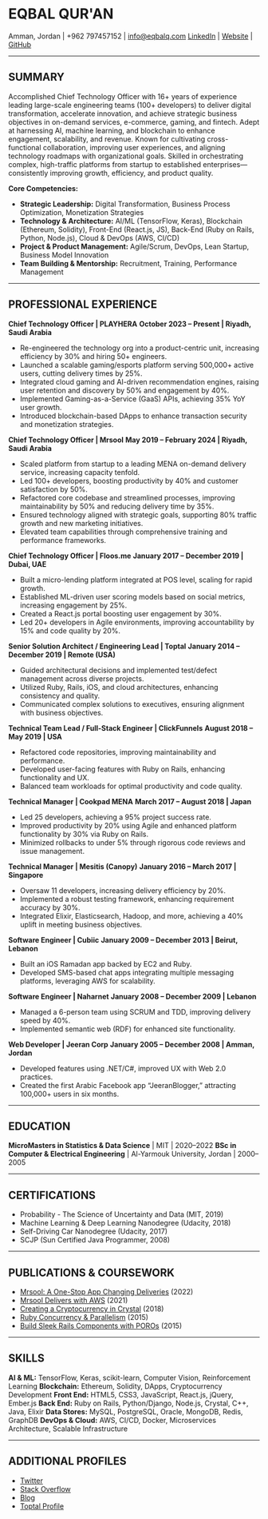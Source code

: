 
# EQBAL QUR'AN
Amman, Jordan | +962 797457152 | info@eqbalq.com
[LinkedIn](https://www.linkedin.com/in/eqbalq) | [Website](https://www.eqbalq.com) | [GitHub](https://github.com/eqbal)

---

## SUMMARY
Accomplished Chief Technology Officer with 16+ years of experience leading large-scale engineering teams (100+ developers) to deliver digital transformation, accelerate innovation, and achieve strategic business objectives in on-demand services, e-commerce, gaming, and fintech. Adept at harnessing AI, machine learning, and blockchain to enhance engagement, scalability, and revenue. Known for cultivating cross-functional collaboration, improving user experiences, and aligning technology roadmaps with organizational goals. Skilled in orchestrating complex, high-traffic platforms from startup to established enterprises—consistently improving growth, efficiency, and product quality.

**Core Competencies:**
- **Strategic Leadership:** Digital Transformation, Business Process Optimization, Monetization Strategies
- **Technology & Architecture:** AI/ML (TensorFlow, Keras), Blockchain (Ethereum, Solidity), Front-End (React.js, JS), Back-End (Ruby on Rails, Python, Node.js), Cloud & DevOps (AWS, CI/CD)
- **Project & Product Management:** Agile/Scrum, DevOps, Lean Startup, Business Model Innovation
- **Team Building & Mentorship:** Recruitment, Training, Performance Management

---

## PROFESSIONAL EXPERIENCE

**Chief Technology Officer | PLAYHERA**
**October 2023 – Present | Riyadh, Saudi Arabia**
- Re-engineered the technology org into a product-centric unit, increasing efficiency by 30% and hiring 50+ engineers.
- Launched a scalable gaming/esports platform serving 500,000+ active users, cutting delivery times by 25%.
- Integrated cloud gaming and AI-driven recommendation engines, raising user retention and discovery by 50% and engagement by 40%.
- Implemented Gaming-as-a-Service (GaaS) APIs, achieving 35% YoY user growth.
- Introduced blockchain-based DApps to enhance transaction security and monetization strategies.

**Chief Technology Officer | Mrsool**
**May 2019 – February 2024 | Riyadh, Saudi Arabia**
- Scaled platform from startup to a leading MENA on-demand delivery service, increasing capacity tenfold.
- Led 100+ developers, boosting productivity by 40% and customer satisfaction by 50%.
- Refactored core codebase and streamlined processes, improving maintainability by 50% and reducing delivery time by 35%.
- Ensured technology aligned with strategic goals, supporting 80% traffic growth and new marketing initiatives.
- Elevated team capabilities through comprehensive training and performance frameworks.

**Chief Technology Officer | Floos.me**
**January 2017 – December 2019 | Dubai, UAE**
- Built a micro-lending platform integrated at POS level, scaling for rapid growth.
- Established ML-driven user scoring models based on social metrics, increasing engagement by 25%.
- Created a React.js portal boosting user engagement by 30%.
- Led 20+ developers in Agile environments, improving accountability by 15% and code quality by 20%.

**Senior Solution Architect / Engineering Lead | Toptal**
**January 2014 – December 2019 | Remote (USA)**
- Guided architectural decisions and implemented test/defect management across diverse projects.
- Utilized Ruby, Rails, iOS, and cloud architectures, enhancing consistency and quality.
- Communicated complex solutions to executives, ensuring alignment with business objectives.

**Technical Team Lead / Full-Stack Engineer | ClickFunnels**
**August 2018 – May 2019 | USA**
- Refactored code repositories, improving maintainability and performance.
- Developed user-facing features with Ruby on Rails, enhancing functionality and UX.
- Balanced team workloads for optimal productivity and code quality.

**Technical Manager | Cookpad MENA**
**March 2017 – August 2018 | Japan**
- Led 25 developers, achieving a 95% project success rate.
- Improved productivity by 20% using Agile and enhanced platform functionality by 30% via Ruby on Rails.
- Minimized rollbacks to under 5% through rigorous code reviews and issue management.

**Technical Manager | Mesitis (Canopy)**
**January 2016 – March 2017 | Singapore**
- Oversaw 11 developers, increasing delivery efficiency by 20%.
- Implemented a robust testing framework, enhancing requirement accuracy by 30%.
- Integrated Elixir, Elasticsearch, Hadoop, and more, achieving a 40% uplift in meeting business objectives.

**Software Engineer | Cubiic**
**January 2009 – December 2013 | Beirut, Lebanon**
- Built an iOS Ramadan app backed by EC2 and Ruby.
- Developed SMS-based chat apps integrating multiple messaging platforms, leveraging AWS for scalability.

**Software Engineer | Naharnet**
**January 2008 – December 2009 | Lebanon**
- Managed a 6-person team using SCRUM and TDD, improving delivery speed by 40%.
- Implemented semantic web (RDF) for enhanced site functionality.

**Web Developer | Jeeran Corp**
**January 2005 – December 2008 | Amman, Jordan**
- Developed features using .NET/C#, improved UX with Web 2.0 practices.
- Created the first Arabic Facebook app “JeeranBlogger,” attracting 100,000+ users in six months.

---

## EDUCATION

**MicroMasters in Statistics & Data Science** | MIT | 2020–2022
**BSc in Computer & Electrical Engineering** | Al-Yarmouk University, Jordan | 2000–2005

---

## CERTIFICATIONS
- Probability - The Science of Uncertainty and Data (MIT, 2019)
- Machine Learning & Deep Learning Nanodegree (Udacity, 2018)
- Self-Driving Car Nanodegree (Udacity, 2017)
- SCJP (Sun Certified Java Programmer, 2008)

---

## PUBLICATIONS & COURSEWORK
- [Mrsool: A One-Stop App Changing Deliveries](https://www.here.com/learn/blog/mrsool-super-app) (2022)
- [Mrsool Delivers with AWS](https://aws.amazon.com/solutions/case-studies/mrsool-case-study/) (2021)
- [Creating a Cryptocurrency in Crystal](https://www.toptal.com/blockchain/crystal-programming-language-tutorial) (2018)
- [Ruby Concurrency & Parallelism](https://www.toptal.com/ruby/ruby-concurrency-and-parallelism-a-practical-primer) (2015)
- [Build Sleek Rails Components with POROs](https://www.toptal.com/ruby-on-rails/decoupling-rails-components) (2015)

---

## SKILLS

**AI & ML:** TensorFlow, Keras, scikit-learn, Computer Vision, Reinforcement Learning
**Blockchain:** Ethereum, Solidity, DApps, Cryptocurrency Development
**Front End:** HTML5, CSS3, JavaScript, React.js, jQuery, Ember.js
**Back End:** Ruby on Rails, Python/Django, Node.js, Crystal, C++, Java, Elixir
**Data Stores:** MySQL, PostgreSQL, Oracle, MongoDB, Redis, GraphDB
**DevOps & Cloud:** AWS, CI/CD, Docker, Microservices Architecture, Scalable Infrastructure

---

## ADDITIONAL PROFILES

- [Twitter](https://twitter.com/eqbaloos)
- [Stack Overflow](https://stackoverflow.com/users/1080046/eki-eqbal)
- [Blog](https://eqbal.github.io/blog/)
- [Toptal Profile](https://www.toptal.com/resume/eqbal-quran)
